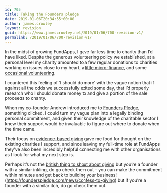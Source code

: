 ```yaml
---
id: 705
title: Taking the Founders pledge
date: 2019-01-06T20:34:55+00:00
author: james.crowley
layout: revision
guid: https://www.jamescrowley.net/2019/01/06/700-revision-v1/
permalink: /2019/01/06/700-revision-v1/
---
```

In the midst of growing FundApps, I gave far less time to charity than I&#8217;d have liked. Despite the generous volunteering policy we established, at a personal level my charity amounted to a few regular donations to charities working on issues close to my heart, a [little micro-finance](http://theconversation.com/does-microfinance-really-alleviate-poverty-the-34-billion-dollar-question-87475), and some [occasional volunteering](https://www.jamescrowley.net/2017/08/04/exploding-cows-in-minecraft/).

I countered this feeling of &#8216;I should do more&#8217; with the vague notion that if against all the odds we successfully exited some day, that I&#8217;d properly research who I should donate money to and give a portion of the sale proceeds to charity.

When my co-founder Andrew introduced me to [Founders Pledge](https://founderspledge.com/), something clicked. I could turn my vague plan into a legally binding personal commitment, and given their knowledge of the charitable sector I knew their support would be invaluable to figure out where to donate when the time came.

Their focus on [evidence-based giving](https://founderspledge.com/research) gave me food for thought on the existing charities I support, and since leaving my full-time role at FundApps they&#8217;ve also been incredibly helpful connecting me with other organisations as I look for what my next step is.

Perhaps it&#8217;s not the [british thing to shout about giving](https://founderspledge.com/news/confess-to-giving) but you&#8217;re a founder with a similar inkling, do go check them out &#8211; you can make the commitment within minutes and get back to building your business!(https://founderspledge.com/news/confess-to-giving) but if you&#8217;re a founder with a similar itch, do go check them out.